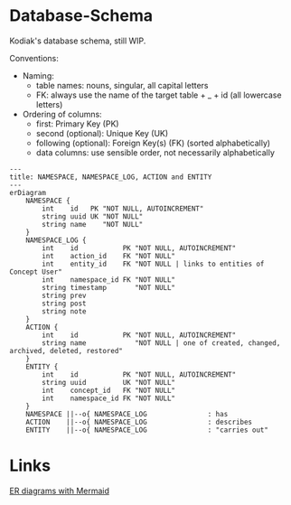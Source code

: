 # Database-Schema

Kodiak's database schema, still WIP.

Conventions:

* Naming:
  * table names: nouns, singular, all capital letters
  * FK: always use the name of the target table + _ + id (all lowercase letters)
* Ordering of columns:
  * first: Primary Key (PK)
  * second (optional): Unique Key (UK) 
  * following (optional): Foreign Key(s) (FK) (sorted alphabetically)
  * data columns: use sensible order, not necessarily alphabetically

```mermaid
---
title: NAMESPACE, NAMESPACE_LOG, ACTION and ENTITY
---
erDiagram
    NAMESPACE {
        int    id   PK "NOT NULL, AUTOINCREMENT"
        string uuid UK "NOT NULL"
        string name    "NOT NULL"
    }
    NAMESPACE_LOG {
        int    id           PK "NOT NULL, AUTOINCREMENT"
        int    action_id    FK "NOT NULL"
        int    entity_id    FK "NOT NULL | links to entities of Concept User"
        int    namespace_id FK "NOT NULL"
        string timestamp       "NOT NULL"
        string prev
        string post
        string note 
    }
    ACTION {
        int    id           PK "NOT NULL, AUTOINCREMENT"
        string name            "NOT NULL | one of created, changed, archived, deleted, restored"
    }
    ENTITY {
        int    id           PK "NOT NULL, AUTOINCREMENT"
        string uuid         UK "NOT NULL"
        int    concept_id   FK "NOT NULL"
        int    namespace_id FK "NOT NULL"
    }
    NAMESPACE ||--o{ NAMESPACE_LOG               : has
    ACTION    ||--o{ NAMESPACE_LOG               : describes
    ENTITY    ||--o{ NAMESPACE_LOG               : "carries out"
```

# Links

[ER diagrams with Mermaid](https://mermaid.js.org/syntax/entityRelationshipDiagram.html)
